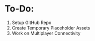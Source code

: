 # To-Do:
1.  Setup GitHub Repo
2.  Create Temporary Placeholder Assets
3.  Work on Multiplayer Connectivity
